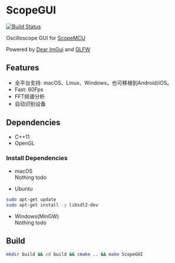 # ScopeGUI

[![Build Status](https://github.com/shuai132/ScopeGUI/workflows/build/badge.svg)](https://github.com/shuai132/ScopeGUI/actions?workflow=build)

Oscilloscope GUI for [ScopeMCU](https://github.com/shuai132/ScopeMCU)

Powered by [Dear ImGui](https://github.com/ocornut/imgui) and [GLFW](https://github.com/glfw)

## Features

* 全平台支持: macOS、Linux、Windows，也可移植到Android/iOS。
* Fast: 60Fps
* FFT频谱分析
* 自动识别设备

## Dependencies

* C++11
* OpenGL

### Install Dependencies

* macOS  
Nothing todo

* Ubuntu
```bash
sudo apt-get update
sudo apt-get install -y libsdl2-dev
```

* Windows(MinGW)  
Nothing todo

## Build

```bash
mkdir build && cd build && cmake .. && make ScopeGUI
```
